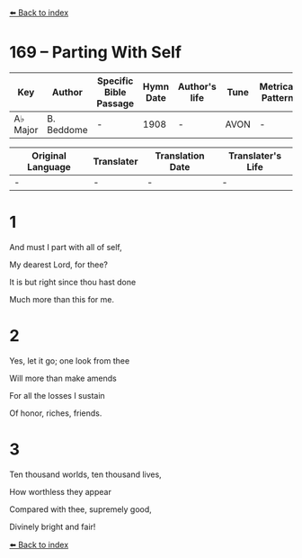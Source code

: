 [⬅️ Back to index](../README.md)

# 169 – Parting With Self

Key | Author   | Specific Bible Passage     |Hymn Date |Author's life |Tune |Metrical Pattern   |Composer/Source
-- | --------- | ---------------------------|----------|--------------|-----|-------------------|-------------  
A♭ Major |B. Beddome |- |1908 |- |AVON |- |Hugh Wilson

Original Language | Translater | Translation Date   | Translater's Life  
----------------- | --------- | --------------------|-------------     
\- |- |- |-




# 1

And must I part with all of self,

My dearest Lord, for thee?

It is but right since thou hast done

Much more than this for me.



# 2

Yes, let it go; one look from thee

Will more than make amends

For all the losses I sustain

Of honor, riches, friends.



# 3

Ten thousand worlds, ten thousand lives,

How worthless they appear

Compared with thee, supremely good,

Divinely bright and fair!

[⬅️ Back to index](../README.md)
